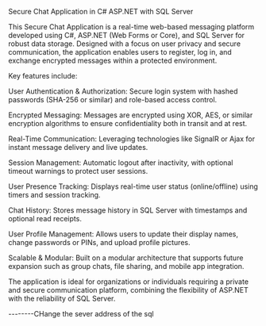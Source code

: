 Secure Chat Application in C# ASP.NET with SQL Server

This Secure Chat Application is a real-time web-based messaging platform developed using C#, ASP.NET (Web Forms or Core), and SQL Server for robust data storage. Designed with a focus on user privacy and secure communication, the application enables users to register, log in, and exchange encrypted messages within a protected environment.

Key features include:

User Authentication & Authorization: Secure login system with hashed passwords (SHA-256 or similar) and role-based access control.

Encrypted Messaging: Messages are encrypted using XOR, AES, or similar encryption algorithms to ensure confidentiality both in transit and at rest.

Real-Time Communication: Leveraging technologies like SignalR or Ajax for instant message delivery and live updates.

Session Management: Automatic logout after inactivity, with optional timeout warnings to protect user sessions.

User Presence Tracking: Displays real-time user status (online/offline) using timers and session tracking.

Chat History: Stores message history in SQL Server with timestamps and optional read receipts.

User Profile Management: Allows users to update their display names, change passwords or PINs, and upload profile pictures.

Scalable & Modular: Built on a modular architecture that supports future expansion such as group chats, file sharing, and mobile app integration.

The application is ideal for organizations or individuals requiring a private and secure communication platform, combining the flexibility of ASP.NET with the reliability of SQL Server.



--------CHange the sever address of the sql
